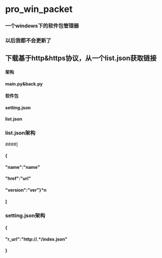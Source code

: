 # pro_win_packet
### 一个windows下的软件包管理器
### 以后我都不会更新了
## 下载基于http&https协议，从一个list.json获取链接
#### 架构
#### main.py&back.py
#### 软件包
#### setting.json
#### list.json
### list.json架构
####[
#### {
#### "name":"name"
#### "href":"url"
#### "version":"ver"}*n
#### ]
### setting.json架构
#### {
#### "r_url":"http://***.****/index.json"
#### }
